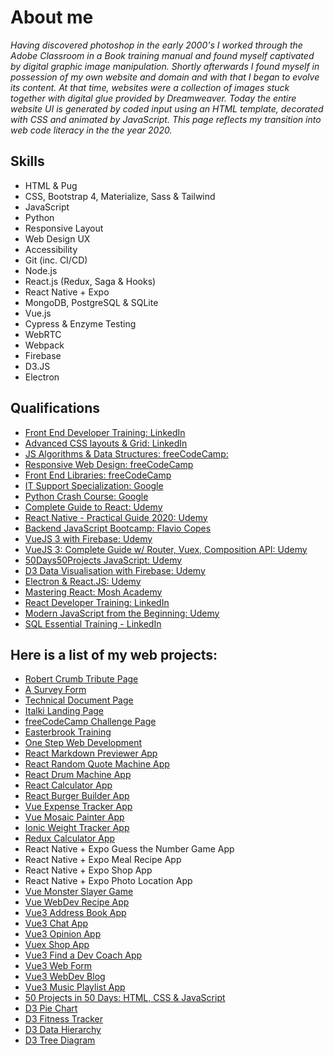 # About me

*Having discovered photoshop in the early 2000's I worked through the Adobe Classroom in a Book training manual and found myself captivated by digital graphic image manipulation. Shortly afterwards I found myself in possession of my own website and domain and with that I began to evolve its content. At that time, websites were a collection of images stuck together with digital glue provided by Dreamweaver. Today the entire website UI is generated by coded input using an HTML template, decorated with CSS and animated by JavaScript. This page reflects my transition into web code literacy in the the year 2020.*

## Skills
- HTML & Pug
- CSS, Bootstrap 4, Materialize, Sass & Tailwind
- JavaScript
- Python
- Responsive Layout
- Web Design UX
- Accessibility
- Git (inc. CI/CD)
- Node.js
- React.js (Redux, Saga & Hooks)
- React Native + Expo
- MongoDB, PostgreSQL & SQLite
- Vue.js
- Cypress & Enzyme Testing
- WebRTC
- Webpack
- Firebase
- D3.JS
- Electron

## Qualifications
 - [Front End Developer Training: LinkedIn](https://user-images.githubusercontent.com/59874288/98725767-dd031c80-2395-11eb-8e37-26cd38c809d6.png)
 - [Advanced CSS layouts & Grid: LinkedIn](https://user-images.githubusercontent.com/59874288/98726049-4125e080-2396-11eb-92e3-74ab30345352.png)
 - [JS Algorithms & Data Structures: freeCodeCamp:](https://www.freecodecamp.org/certification/fcc37ed5d52-0362-42c4-a9a0-fadf438edd30/javascript-algorithms-and-data-structures)
 - [Responsive Web Design: freeCodeCamp](https://www.freecodecamp.org/certification/fcc37ed5d52-0362-42c4-a9a0-fadf438edd30/responsive-web-design)
 - [Front End Libraries: freeCodeCamp](https://www.freecodecamp.org/certification/fcc37ed5d52-0362-42c4-a9a0-fadf438edd30/front-end-libraries)
 - [IT Support Specialization: Google](https://www.youracclaim.com/badges/62085c98-af57-4278-b0b4-6586cf42ff0d/linked_in_profile)
 - [Python Crash Course: Google](https://www.coursera.org/account/accomplishments/certificate/VN3EKPL25CN7)
 - [Complete Guide to React: Udemy](https://udemy-certificate.s3.amazonaws.com/pdf/UC-8a31bb56-f477-4fe6-bb31-6677a84652ed.pdf)
 - [React Native - Practical Guide 2020: Udemy](https://udemy-certificate.s3.amazonaws.com/pdf/UC-d68570d4-3b56-43c3-97d0-71d8524b56d6.pdf)
 - [Backend JavaScript Bootcamp: Flavio Copes](https://user-images.githubusercontent.com/59874288/98723328-81835f80-2392-11eb-9ec4-70d1aa7de13d.png)
 - [VueJS 3 with Firebase: Udemy](https://udemy-certificate.s3.amazonaws.com/pdf/UC-00c3fdd8-f902-4b5c-adea-05075390bd1c.pdf)
 - [VueJS 3: Complete Guide w/ Router, Vuex, Composition API: Udemy](https://udemy-certificate.s3.amazonaws.com/pdf/UC-15c9b0f6-ac26-45ef-b675-ae03a817d3d7.pdf)
 - [50Days50Projects JavaScript: Udemy](https://udemy-certificate.s3.amazonaws.com/pdf/UC-387b936b-faab-4d50-a69d-b127f096ef8f.pdf)
 - [D3 Data Visualisation with Firebase: Udemy](https://udemy-certificate.s3.amazonaws.com/pdf/UC-15c36571-5907-461d-b229-cc62978f1246.pdf)
 - [Electron & React.JS: Udemy](https://udemy-certificate.s3.amazonaws.com/pdf/UC-1cac8c0f-ff62-492b-8e65-010a38d13d88.pdf)
 - [Mastering React: Mosh Academy](https://user-images.githubusercontent.com/59874288/105337528-d0434600-5bda-11eb-82e7-f84ab0a2717f.png)
 - [React Developer Training: LinkedIn](https://user-images.githubusercontent.com/59874288/106370034-dc57a200-6356-11eb-8a9b-74ca27006112.png)
 - [Modern JavaScript from the Beginning: Udemy](https://udemy-certificate.s3.amazonaws.com/pdf/UC-cf1ebbc4-af39-4839-817c-5a86326e326c.pdf)
 - [SQL Essential Training - LinkedIn](https://user-images.githubusercontent.com/59874288/109110660-d2e40e80-7737-11eb-9c1f-b17f0720d6aa.png)
 
## Here is a list of my web projects:
- [Robert Crumb Tribute Page](https://crumb.vercel.app/)
- [A Survey Form](https://fcc-survey-three.vercel.app/)
- [Technical Document Page](https://fcc-technical-doc-theta.vercel.app/)
- [Italki Landing Page](https://product-landing-page-murex.vercel.app/)
- [freeCodeCamp Challenge Page](https://fcc-challenge-page.vercel.app/)
- [Easterbrook Training](http://www.easterbrook.at/)
- [One Step Web Development](https://web-dev-js.vercel.app/)
- [React Markdown Previewer App](https://codepen.io/PeterEasterbrook/pen/PoZbgmj)
- [React Random Quote Machine App](https://quote-machine-nine.vercel.app/)
- [React Drum Machine App](https://drum-machine-alpha.vercel.app/)
- [React Calculator App](https://react-calc-six.vercel.app/)
- [React Burger Builder App](https://react-my-burger-5d9a7.web.app/)
- [Vue Expense Tracker App](https://vue-bill-tracker.vercel.app/)
- [Vue Mosaic Painter App](https://vue-mosaic.vercel.app/)
- [Ionic Weight Tracker App](https://ionicweight.vercel.app/home)
- [Redux Calculator App](https://udemy-react-assignment-12.vercel.app/)
- React Native + Expo Guess the Number Game App
- React Native + Expo Meal Recipe App
- React Native + Expo Shop App
- React Native + Expo Photo Location App
- [Vue Monster Slayer Game](https://vue-monster-game-chi.vercel.app/)
- [Vue WebDev Recipe App](https://webdev-smoothies.web.app/#/)
- [Vue3 Address Book App](https://person-data-app.vercel.app/)
- [Vue3 Chat App](https://vue-chat-dbb88.web.app/)
- [Vue3 Opinion App](https://vue-http-demo-56236.firebaseapp.com/)
- [Vuex Shop App](https://vue-vuex.vercel.app)
- [Vue3 Find a Dev Coach App](https://vue-find-a-coach-app.web.app/coaches)
- [Vue3 Web Form](https://web-form-plum.vercel.app/)
- [Vue3 WebDev Blog](https://vue-firebase-webdev-blog.firebaseapp.com/)
- [Vue3 Music Playlist App](https://vue-webdev-music.firebaseapp.com/)
- [50 Projects in 50 Days: HTML, CSS & JavaScript](https://peter-easterbrook.github.io/50Projects50Days)
- [D3 Pie Chart](https://d3-pie-chart.vercel.app/)
- [D3 Fitness Tracker](https://d3-webdev-fitness.vercel.app/)
- [D3 Data Hierarchy](https://d3-data-heirarchy.vercel.app/)
- [D3 Tree Diagram](https://d3-tree-diagram.vercel.app/)



